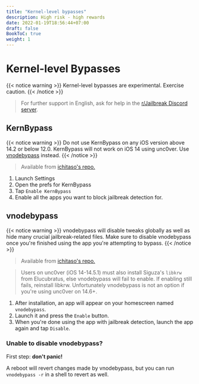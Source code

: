 ```yaml
---
title: "Kernel-level bypasses"
description: High risk - high rewards
date: 2022-01-19T18:56:44+07:00
draft: false
BookToC: true
weight: 1
---
```


# Kernel-level Bypasses

{{< notice warning >}}
Kernel-level bypasses are experimental. Exercise caution.
{{< /notice >}}

> For further support in English, ask for help in the [r/Jailbreak Discord server](https://discord.gg/jb).

## KernBypass

{{< notice warning >}}
Do not use KernBypass on any iOS version above 14.2 or below 12.0.
KernBypass will not work on iOS 14 using unc0ver. Use [vnodebypass](#vnodebypass) instead.
{{< /notice >}}

> Available from [ichitaso's repo.](https://cydia.ichitaso.com/)

1. Launch Settings
2. Open the prefs for KernBypass
3. Tap `Enable KernBypass`
4. Enable all the apps you want to block jailbreak detection for.

## vnodebypass

{{< notice warning >}}
vnodebypass will disable tweaks globally as well as hide many crucial jailbreak-related files. Make sure to disable vnodebypass once you're finished using the app you're attempting to bypass.
{{< /notice >}}

> Available from [ichitaso's repo.](https://cydia.ichitaso.com/)

> Users on unc0ver (iOS 14-14.5.1) must also install Siguza's `libkrw` from Elucubratus, else vnodebypass will fail to enable. If enabling still fails, reinstall libkrw. Unfortunately vnodebypass is not an option if you're using unc0ver on 14.6+.

1. After installation, an app will appear on your homescreen named `vnodebypass`.
2. Launch it and press the `Enable` button.
3. When you're done using the app with jailbreak detection, launch the app again and tap `Disable`.

### Unable to disable vnodebypass?

First step: **don't panic!**

A reboot will revert changes made by vnodebypass, but you can run `vnodebypass -r` in a shell to revert as well.
